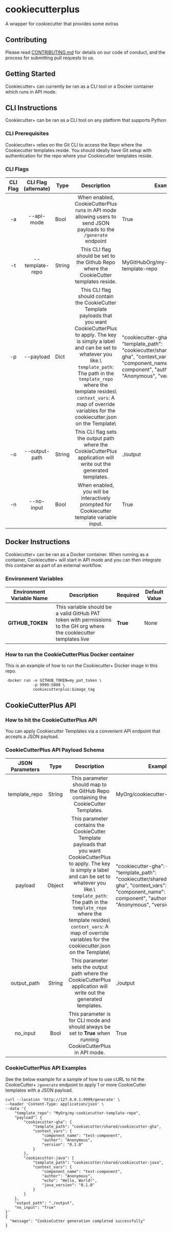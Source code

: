 # cookiecutterplus
A wrapper for cookiecutter that provides some extras

## Contributing
Please read [CONTRIBUTING.md](CONTRIBUTING.md) for details on our code of conduct, and the process for submitting pull requests to us.

## Getting Started
Cookiecutter+ can currently be ran as a CLI tool or a Docker container which runs in API mode.

## CLI Instructions
Cookiecutter+ can be ran as a CLI tool on any platform that supports Python

### CLI Prerequisites
Cookiecutter+ relies on the Git CLI to access the Repo where the Cookiecutter templates reside.  You should ideally have Git setup with authentication for the repo where your Cookiecutter templates reside.

### CLI Flags
| CLI Flag | CLI Flag (alternate) | Type   |                                                                                                                                                                 **Description**                                                                                                                                                                 | **Example**                                                                                                                                                                                                                                                          | **Required** | **Default Value** |
|:--------:|:--------------------:|--------|:-----------------------------------------------------------------------------------------------------------------------------------------------------------------------------------------------------------------------------------------------------------------------------------------------------------------------------------------------:|----------------------------------------------------------------------------------------------------------------------------------------------------------------------------------------------------------------------------------------------------------------------|:------------:|:-----------------:|
| -a       | --api-mode           | Bool   | When enabled, CookieCutterPlus runs in API mode allowing users to send JSON payloads to the `/generate` endpoint                                                                                                                                                                                                                                | True                                                                                                                                                                                                                                                                 |    **False** |             False |
| -t       | --template-repo      | String | This CLI flag should be set to the Github Repo where the CookieCutter templates reside.                                                                                                                                                                                                                                                         | MyGitHubOrg/my-cookiecutter-template-repo                                                                                                                                                                                                                            |     **True** |              None |
| -p       | --payload            | Dict   | This CLI flag should contain the CookieCutter Template payloads that you want CookieCutterPlus to apply.  The key is simply a label and can be set to whatever you like.\\  `template_path`: The path in the `template_repo` where the template resides\ `context_vars`: A map of override variables for the cookiecutter.json on the Template\ | "cookiecutter-gha": {             "template_path": "cookiecutter/shared/cookiecutter-gha",             "context_vars": {                 "component_name": "test-component",                 "author": "Anonymous",                 "version": "0.1.0"             } |     **True** |              None |
| -o       | --output-path        | String | This CLI flag sets the output path where the CookieCutterPlus application will write out the generated templates.                                                                                                                                                                                                                               | ./output                                                                                                                                                                                                                                                             |     **True** |              None |
| -n       | --no-input           | Bool   | When enabled, you will be interactively prompted for Cookiecutter template variable input.                                                                                                                                                                                                                                                      | True                                                                                                                                                                                                                                                                 |     **True** |             False |

## Docker Instructions
Cookiecutter+ can be ran as a Docker container.  When running as a container, Cookiecutter+ will start in API mode and you can then integrate this container as part of an external workflow.

### Environment Variables
| Environment Variable Name | Description                                                                                                           | Required | Default Value |
|---------------------------|-----------------------------------------------------------------------------------------------------------------------|----------|---------------|
| **GITHUB_TOKEN**          | This variable should be a valid GitHub PAT token with permissions to the GH org where the cookiecutter templates live | **True** |          None |

### How to run the CookieCutterPlus Docker container
This is an example of how to run the Cookiecutter+ Docker image in this repo.
```
 docker run -e GITHUB_TOKEN=my_pat_token \
            -p 9999:5000 \
            cookiecutterplus:$image_tag
```

## CookieCutterPlus API

### How to hit the CookieCutterPlus API
You can apply Cookiecutter Templates via a convenient API endpoint that accepts a JSON payload.

### CookieCutterPlus API Payload Schema
| **JSON Parameters** | **Type** |                                                                                                                                                               **Description**                                                                                                                                                              | **Example**                                                                                                                                                                                                                                                          | **Required** | **Default Value** |
|:-------------------:|:--------:|:------------------------------------------------------------------------------------------------------------------------------------------------------------------------------------------------------------------------------------------------------------------------------------------------------------------------------------------:|----------------------------------------------------------------------------------------------------------------------------------------------------------------------------------------------------------------------------------------------------------------------|:------------:|:-----------------:|
| template_repo       | String   | This parameter should map to the GitHub Repo containing the CookieCutter Templates.                                                                                                                                                                                                                                                        | MyOrg/cookiecutter-templates                                                                                                                                                                                                                                         |     **True** |              None |
| payload             | Object   | This parameter contains the CookieCutter Template payloads that you want CookieCutterPlus to apply.  The key is simply a label and can be set to whatever you like.\\  `template_path`: The path in the `template_repo` where the template resides\ `context_vars`: A map of override variables for the cookiecutter.json on the Template\ | "cookiecutter-gha": {             "template_path": "cookiecutter/shared/cookiecutter-gha",             "context_vars": {                 "component_name": "test-component",                 "author": "Anonymous",                 "version": "0.1.0"             } |     **True** |              None |
| output_path         | String   | This parameter sets the output path where the CookieCutterPlus application will write out the generated templates.                                                                                                                                                                                                                         | ./output                                                                                                                                                                                                                                                             |     **True** |              None |
| no_input            | Bool     | This parameter is for CLI mode and should always be set to **True** when running CookieCutterPlus in API mode.                                                                                                                                                                                                                             | True                                                                                                                                                                                                                                                                 |     **True** |              True |


### CookieCutterPlus API Examples
See the below example for a sample of how to use cURL to hit the CookieCutter+ `/generate` endpoint to apply 1 or more CookieCutter templates with a JSON payload.

```
curl --location 'http://127.0.0.1:9999/generate' \
--header 'Content-Type: application/json' \
--data '{
    "template_repo": "MyOrg/my-cookiecutter-template-repo",
    "payload": {
        "cookiecutter-gha": {
            "template_path": "cookiecutter/shared/cookiecutter-gha",
            "context_vars": {
                "component_name": "test-component",
                "author": "Anonymous",
                "version": "0.1.0"
            }
        },
        "cookiecutter-java": {
            "template_path": "cookiecutter/shared/cookiecutter-java",
            "context_vars": {
                "component_name": "test-component",
                "author": "Anonymous",
                "echo": "Hello, World!",
                "java_version": "0.1.0"
            }
        }
    },
    "output_path": "./output",
    "no_input": "True"
}'
{
  "message": "CookieCutter generation completed successfully"
}
```
